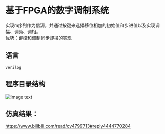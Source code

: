  # 基于FPGA的数字调制系统  
  实现m序列作为信源，并通过按键来选择移位相加的初始值和步进值以及实现调幅、调频、调相。  
  优势：键控和调制同步却换的实现
 ## 语言  
    verilog
 ## 程序目录结构  
 ![Image text](https://github.com/xhwhht/FPGA_Digital-modulation/blob/main/image/1.png)
 ## 仿真结果：
 https://www.bilibili.com/read/cv4799713#reply4444770284
